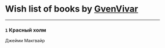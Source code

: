 # Wish list of books by [GvenVivar ](https://www.facebook.com/app_scoped_user_id/158266434925901/)
---

### `1` Красный холм
Джейми Макгвайр

